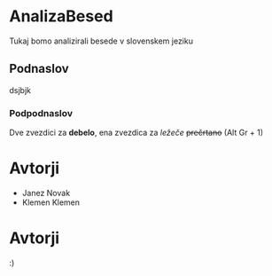 # AnalizaBesed

Tukaj bomo analizirali besede v slovenskem jeziku

## Podnaslov

dsjbjk

### Podpodnaslov

Dve zvezdici za **debelo**, ena zvezdica za *ležeče*
~~prečrtano~~ (Alt Gr + 1)

# Avtorji
- Janez Novak
- Klemen Klemen

# Avtorji
:)
